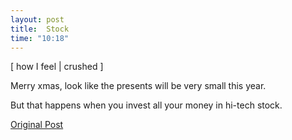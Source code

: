 ```yaml
---
layout: post
title:  Stock
time: "10:18"
---
```


[ how I feel | crushed ]

Merry xmas,
look like the presents will be very small this year.

But that happens when you invest all your money in hi-tech stock.

[Original Post](http://users.livejournal.com/__anti/675.html)
